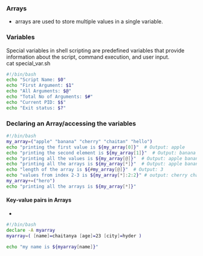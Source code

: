 ### Arrays
- arrays are used to store multiple values in a single variable.
###  Variables
Special variables in shell scripting are predefined variables that provide information about the script, command execution, and user input.<br>
cat special_var.sh 
```sh
#!/bin/bash
echo "Script Name: $0"
echo "First Argument: $1"
echo "All Arguments: $@"
echo "Total No of Arguments: $#"
echo "Current PID: $$"
echo "Exit status: $?"
```
### Declaring an Array/accessing the variables
```sh
#!/bin/bash
my_array=("apple" "banana" "cherry" "chaitan" "hello")
echo "printing the first value is ${my_array[0]}"  # Output: apple
echo "printing the second element is ${my_array[1]}"  # Output: banana
echo "printing all the values is ${my_array[@]}"  # Output: apple banana cherry
echo "printing all the arrays is ${my_array[*]}"  # Output: apple banana cherry
echo "length of the array is ${#my_array[@]}"  # Output: 3
echo "values from index 2-3 is ${my_array[*]:2:2}" # output: cherry chaitan, :2:2 → Extracts elements starting from index 2, printing 2 values from index 2.
my_array+=("hero")
echo "printing all the arrays is ${my_array[*]}" 
```
#### Key-value pairs in Arrays
- 
```sh
#!/bin/bash
declare -A myarray
myarray=( [name]=chaitanya [age]=23 [city]=hyder )

echo "my name is ${myarray[name]}"



